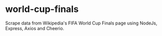 # world-cup-finals
Scrape data from Wikipedia's FIFA World Cup Finals page using NodeJs, Express, Axios and Cheerio.
